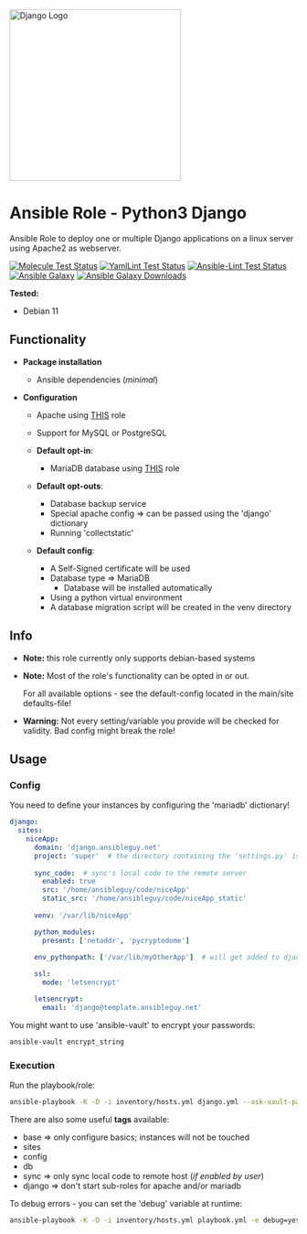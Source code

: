<a href="https://www.djangoproject.com">
<img src="https://static.djangoproject.com/img/logos/django-logo-negative.svg" alt="Django Logo" width="300"/>
</a>

# Ansible Role - Python3 Django
Ansible Role to deploy one or multiple Django applications on a linux server using Apache2 as webserver.

[![Molecule Test Status](https://badges.ansibleguy.net/infra_django_apache.molecule.svg)](https://molecule.readthedocs.io/en/latest/)
[![YamlLint Test Status](https://badges.ansibleguy.net/infra_django_apache.yamllint.svg)](https://yamllint.readthedocs.io/en/stable/)
[![Ansible-Lint Test Status](https://badges.ansibleguy.net/infra_django_apache.ansiblelint.svg)](https://ansible-lint.readthedocs.io/en/latest/)
[![Ansible Galaxy](https://img.shields.io/ansible/role/56812)](https://galaxy.ansible.com/ansibleguy/infra_django_apache)
[![Ansible Galaxy Downloads](https://img.shields.io/badge/dynamic/json?color=blueviolet&label=Galaxy%20Downloads&query=%24.download_count&url=https%3A%2F%2Fgalaxy.ansible.com%2Fapi%2Fv1%2Froles%2F56812%2F%3Fformat%3Djson)](https://galaxy.ansible.com/ansibleguy/infra_django_apache)

**Tested:**
* Debian 11

## Functionality

* **Package installation**
  * Ansible dependencies (_minimal_)


* **Configuration**
  * Apache using [THIS](https://github.com/ansibleguy/infra_apache) role
  * Support for MySQL or PostgreSQL

  * **Default opt-in**:
    * MariaDB database using [THIS](https://github.com/ansibleguy/infra_mariadb) role


  * **Default opt-outs**:
    * Database backup service
    * Special apache config => can be passed using the 'django' dictionary
    * Running 'collectstatic'


  * **Default config**:
    * A Self-Signed certificate will be used
    * Database type => MariaDB
      * Database will be installed automatically 
    * Using a python virtual environment
    * A database migration script will be created in the venv directory

## Info

* **Note:** this role currently only supports debian-based systems


* **Note:** Most of the role's functionality can be opted in or out.

  For all available options - see the default-config located in the main/site defaults-file!


* **Warning:** Not every setting/variable you provide will be checked for validity. Bad config might break the role!


## Usage

### Config

You need to define your instances by configuring the 'mariadb' dictionary!

```yaml
django:
  sites:
    niceApp:
      domain: 'django.ansibleguy.net'
      project: 'super'  # the directory containing the 'settings.py' is named like this 
      
      sync_code:  # sync's local code to the remote server
        enabled: true
        src: '/home/ansibleguy/code/niceApp'
        static_src: '/home/ansibleguy/code/niceApp_static'
      
      venv: '/var/lib/niceApp'

      python_modules:
        present: ['netaddr', 'pycryptodome']
      
      env_pythonpath: ['/var/lib/myOtherApp']  # will get added to django's PYTHONPATH environmental variable

      ssl:
        mode: 'letsencrypt'

      letsencrypt:
        email: 'django@template.ansibleguy.net'
```

You might want to use 'ansible-vault' to encrypt your passwords:
```bash
ansible-vault encrypt_string
```

### Execution

Run the playbook/role:
```bash
ansible-playbook -K -D -i inventory/hosts.yml django.yml --ask-vault-pass
```

There are also some useful **tags** available:
* base => only configure basics; instances will not be touched
* sites
* config
* db
* sync => only sync local code to remote host (_if enabled by user_)
* django => don't start sub-roles for apache and/or mariadb

To debug errors - you can set the 'debug' variable at runtime:
```bash
ansible-playbook -K -D -i inventory/hosts.yml playbook.yml -e debug=yes
```
